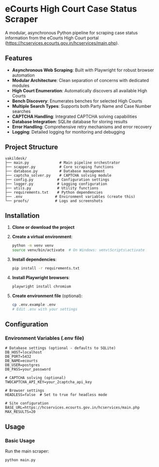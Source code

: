 # eCourts High Court Case Status Scraper

A modular, asynchronous Python pipeline for scraping case status information from the eCourts High Court portal (https://hcservices.ecourts.gov.in/hcservices/main.php).

## Features

- **Asynchronous Web Scraping**: Built with Playwright for robust browser automation
- **Modular Architecture**: Clean separation of concerns with dedicated modules
- **High Court Enumeration**: Automatically discovers all available High Courts
- **Bench Discovery**: Enumerates benches for selected High Courts
- **Multiple Search Types**: Supports both Party Name and Case Number searches
- **CAPTCHA Handling**: Integrated CAPTCHA solving capabilities
- **Database Integration**: SQLite database for storing results
- **Error Handling**: Comprehensive retry mechanisms and error recovery
- **Logging**: Detailed logging for monitoring and debugging

## Project Structure

```
vakildesk/
├── main.py              # Main pipeline orchestrator
├── scapper.py           # Core scraping functions
├── database.py          # Database management
├── captcha_solver.py    # CAPTCHA solving module
├── config.py           # Configuration settings
├── logger.py           # Logging configuration
├── utils.py            # Utility functions
├── requirements.txt    # Python dependencies
├── .env               # Environment variables (create this)
└── proofs/            # Logs and screenshots
```

## Installation

1. **Clone or download the project**
2. **Create a virtual environment**:
   ```bash
   python -m venv venv
   source venv/bin/activate  # On Windows: venv\Scripts\activate
   ```

3. **Install dependencies**:
   ```bash
   pip install -r requirements.txt
   ```

4. **Install Playwright browsers**:
   ```bash
   playwright install chromium
   ```

5. **Create environment file** (optional):
   ```bash
   cp .env.example .env
   # Edit .env with your settings
   ```

## Configuration

### Environment Variables (.env file)

```env
# Database settings (optional - defaults to SQLite)
DB_HOST=localhost
DB_PORT=5432
DB_NAME=ecourts
DB_USER=postgres
DB_PASS=your_password

# CAPTCHA solving (optional)
TWOCAPTCHA_API_KEY=your_2captcha_api_key

# Browser settings
HEADLESS=false  # Set to true for headless mode

# Site configuration
BASE_URL=https://hcservices.ecourts.gov.in/hcservices/main.php
MAX_RESULTS=20
```

## Usage

### Basic Usage

Run the main scraper:

```bash
python main.py
```

